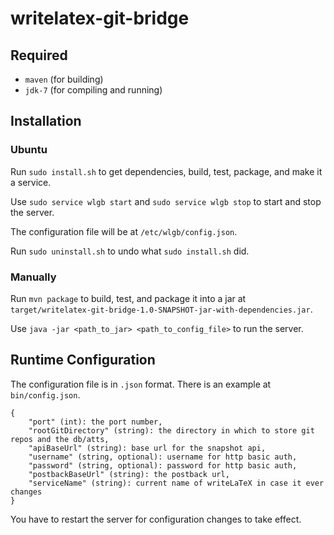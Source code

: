 writelatex-git-bridge
=====================

Required
--------
  * `maven` (for building)
  * `jdk-7` (for compiling and running)

Installation
------------
### Ubuntu ###
Run `sudo install.sh` to get dependencies, build, test, package, and make it a service.

Use `sudo service wlgb start` and `sudo service wlgb stop` to start and stop the server.

The configuration file will be at `/etc/wlgb/config.json`.

Run `sudo uninstall.sh` to undo what `sudo install.sh` did.
### Manually ###
Run `mvn package` to build, test, and package it into a jar at `target/writelatex-git-bridge-1.0-SNAPSHOT-jar-with-dependencies.jar`.

Use `java -jar <path_to_jar> <path_to_config_file>` to run the server.

Runtime Configuration
---------------------

The configuration file is in `.json` format. There is an example at `bin/config.json`.

    {
        "port" (int): the port number,
        "rootGitDirectory" (string): the directory in which to store git repos and the db/atts,
        "apiBaseUrl" (string): base url for the snapshot api,
        "username" (string, optional): username for http basic auth,
        "password" (string, optional): password for http basic auth,
        "postbackBaseUrl" (string): the postback url,
        "serviceName" (string): current name of writeLaTeX in case it ever changes
    }

You have to restart the server for configuration changes to take effect.
